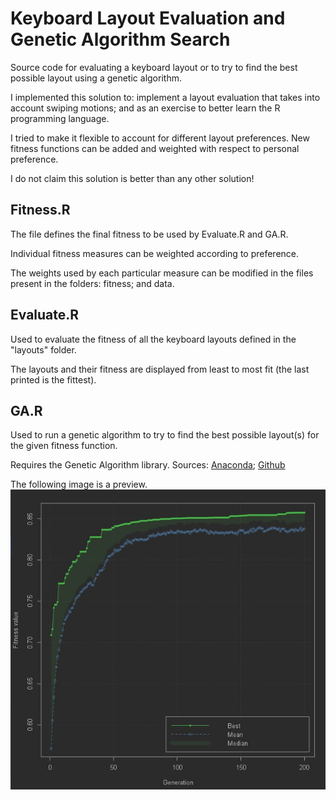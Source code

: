# Keyboard Layout Evaluation and Genetic Algorithm Search

Source code for evaluating a keyboard layout or to try to find the best possible layout using a genetic algorithm.

I implemented this solution to: implement a layout evaluation that 
 takes into account swiping motions; and as an exercise to better learn the R programming language. 

I tried to make it flexible to account for different layout preferences.
New fitness functions can be added and weighted with respect to personal preference.

I do not claim this solution is better than any other solution!

## Fitness.R

The file defines the final fitness to be used by Evaluate.R and GA.R.

Individual fitness measures can be weighted according to preference.

The weights used by each particular measure can be modified in the files present in the folders: fitness; and data.

## Evaluate.R

Used to evaluate the fitness of all the keyboard layouts defined in the "layouts" folder.

The layouts and their fitness are displayed from least to most fit (the last printed is the fittest).


## GA.R

Used to run a genetic algorithm to try to find the best possible layout(s) for the given fitness function.

Requires the Genetic Algorithm library. Sources:
[Anaconda](https://anaconda.org/conda-forge/r-ga);
[Github](https://luca-scr.github.io/GA/articles/GA.html)

The following image is a preview.
![preview](images/ga_sample.jpg)